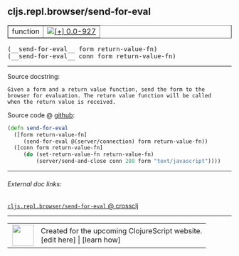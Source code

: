 ## cljs.repl.browser/send-for-eval



 <table border="1">
<tr>
<td>function</td>
<td><a href="https://github.com/cljsinfo/cljs-api-docs/tree/0.0-927"><img valign="middle" alt="[+] 0.0-927" title="Added in 0.0-927" src="https://img.shields.io/badge/+-0.0--927-lightgrey.svg"></a> </td>
</tr>
</table>


 <samp>
(__send-for-eval__ form return-value-fn)<br>
</samp>
 <samp>
(__send-for-eval__ conn form return-value-fn)<br>
</samp>

---





Source docstring:

```
Given a form and a return value function, send the form to the
browser for evaluation. The return value function will be called
when the return value is received.
```


Source code @ [github](https://github.com/clojure/clojurescript/blob/r2227/src/clj/cljs/repl/browser.clj#L32-L40):

```clj
(defn send-for-eval
  ([form return-value-fn]
     (send-for-eval @(server/connection) form return-value-fn))
  ([conn form return-value-fn]
     (do (set-return-value-fn return-value-fn)
         (server/send-and-close conn 200 form "text/javascript"))))
```

<!--
Repo - tag - source tree - lines:

 <pre>
clojurescript @ r2227
└── src
    └── clj
        └── cljs
            └── repl
                └── <ins>[browser.clj:32-40](https://github.com/clojure/clojurescript/blob/r2227/src/clj/cljs/repl/browser.clj#L32-L40)</ins>
</pre>

-->

---



###### External doc links:

[`cljs.repl.browser/send-for-eval` @ crossclj](http://crossclj.info/fun/cljs.repl.browser/send-for-eval.html)<br>

---

 <table>
<tr><td>
<img valign="middle" align="right" width="48px" src="http://i.imgur.com/Hi20huC.png">
</td><td>
Created for the upcoming ClojureScript website.<br>
[edit here] | [learn how]
</td></tr></table>

[edit here]:https://github.com/cljsinfo/cljs-api-docs/blob/master/cljsdoc/cljs.repl.browser/send-for-eval.cljsdoc
[learn how]:https://github.com/cljsinfo/cljs-api-docs/wiki/cljsdoc-files

<!--

This information was too distracting to show to readers, but I'll leave it
commented here since it is helpful to:

- pretty-print the data used to generate this document
- and show how to retrieve that data



The API data for this symbol:

```clj
{:ns "cljs.repl.browser",
 :name "send-for-eval",
 :signature ["[form return-value-fn]" "[conn form return-value-fn]"],
 :history [["+" "0.0-927"]],
 :type "function",
 :full-name-encode "cljs.repl.browser/send-for-eval",
 :source {:code "(defn send-for-eval\n  ([form return-value-fn]\n     (send-for-eval @(server/connection) form return-value-fn))\n  ([conn form return-value-fn]\n     (do (set-return-value-fn return-value-fn)\n         (server/send-and-close conn 200 form \"text/javascript\"))))",
          :title "Source code",
          :repo "clojurescript",
          :tag "r2227",
          :filename "src/clj/cljs/repl/browser.clj",
          :lines [32 40]},
 :full-name "cljs.repl.browser/send-for-eval",
 :docstring "Given a form and a return value function, send the form to the\nbrowser for evaluation. The return value function will be called\nwhen the return value is received."}

```

Retrieve the API data for this symbol:

```clj
;; from Clojure REPL
(require '[clojure.edn :as edn])
(-> (slurp "https://raw.githubusercontent.com/cljsinfo/cljs-api-docs/catalog/cljs-api.edn")
    (edn/read-string)
    (get-in [:symbols "cljs.repl.browser/send-for-eval"]))
```

-->

